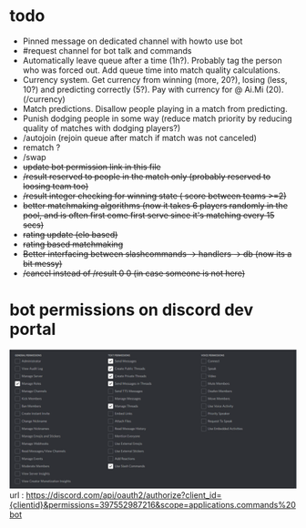 # todo

- Pinned message on dedicated channel with howto use bot
- #request channel for bot talk and commands
- Automatically leave queue after a time (1h?). Probably tag the person who was forced out. Add queue time into match quality calculations. 
- Currency system. Get currency from winning (more, 20?), losing (less, 10?) and predicting correctly (5?). Pay with currency for @ Ai.Mi (20). (/currency)
- Match predictions. Disallow people playing in a match from predicting.
- Punish dodging people in some way (reduce match priority by reducing quality of matches with dodging players?)
- /autojoin (rejoin queue after match if match was not canceled)
- rematch ?
- /swap
- ~~update bot permission link in this file~~
- ~~/result reserved to people in the match only (probably reserved to loosing team too)~~
- ~~/result integer checking for winning state ( score between teams >=2)~~
- ~~better matchmaking algorithms (now it takes 6 players randomly in the pool, and is often first come first serve since it's matching every 15 secs)~~
- ~~rating update (elo based)~~
- ~~rating based matchmaking~~
- ~~Better interfacing between slashcommands -> handlers -> db (now its a bit messy)~~
- ~~/cancel instead of /result 0 0   (in case someone is not here)~~

# bot permissions on discord dev portal
![image.png](image.png)
url : https://discord.com/api/oauth2/authorize?client_id={clientid}&permissions=397552987216&scope=applications.commands%20bot
